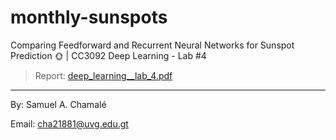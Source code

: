 # monthly-sunspots
Comparing Feedforward and Recurrent Neural Networks for Sunspot Prediction 🌞 | CC3092 Deep Learning - Lab #4

> Report: [deep_learning__lab_4.pdf](deep_learning__lab_4.pdf)

---

By: Samuel A. Chamalé

Email: cha21881@uvg.edu.gt
